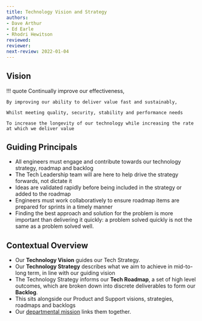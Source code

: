 ```yaml
---
title: Technology Vision and Strategy
authors: 
- Dave Arthur
- Ed Earle
- Rhodri Hewitson
reviewed: 
reviewer:
next-review: 2022-01-04
---
```


## Vision

!!! quote
    Continually improve our effectiveness,

    By improving our ability to deliver value fast and sustainably, 

    Whilst meeting quality, security, stability and performance needs

    To increase the longevity of our technology while increasing the rate at which we deliver value

## Guiding Principals

- All engineers must engage and contribute towards our technology strategy, roadmap and backlog
- The Tech Leadership team will are here to help drive the strategy forwards, not dictate it
- Ideas are validated rapidly before being included in the strategy or added to the roadmap
- Engineers must work collaboratively to ensure roadmap items are prepared for sprints in a timely manner
- Finding the best approach and solution for the problem is more important than delivering it quickly: a problem solved quickly is not the same as a problem solved well.

## Contextual Overview

- Our **Technology Vision** guides our Tech Strategy.
- Our **Technology Strategy** describes what we aim to achieve in mid-to-long term, in line with our guiding vision  
- The Technology Strategy informs our **Tech Roadmap**, a set of high level outcomes, which are broken down into discrete deliverables to form our **Backlog**.
- This sits alongside our Product and Support visions, strategies, roadmaps and backlogs
- Our [departmental mission](#our-mission) links them together.
